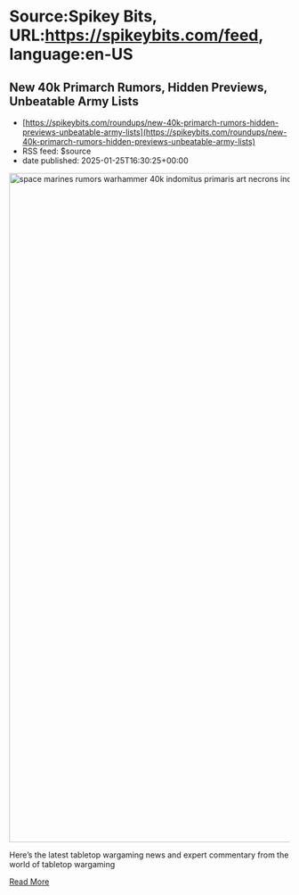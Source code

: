 # Source:Spikey Bits, URL:https://spikeybits.com/feed, language:en-US

## New 40k Primarch Rumors, Hidden Previews, Unbeatable Army Lists
 - [https://spikeybits.com/roundups/new-40k-primarch-rumors-hidden-previews-unbeatable-army-lists](https://spikeybits.com/roundups/new-40k-primarch-rumors-hidden-previews-unbeatable-army-lists)
 - RSS feed: $source
 - date published: 2025-01-25T16:30:25+00:00

<p><p data-wp-editing="1"><a href="https://spikeybits.com/wp-content/uploads/2025/01/space-marines-rumors-warhammer-40k-indomitus-primaris-art-necrons-index-cards-background-hor-wal.png"><img fetchpriority="high" decoding="async" class="aligncenter size-full wp-image-473608" src="https://spikeybits.com/wp-content/uploads/2025/01/space-marines-rumors-warhammer-40k-indomitus-primaris-art-necrons-index-cards-background-hor-wal.png" alt="space marines rumors warhammer 40k indomitus primaris art necrons index cards background hor wal" width="1200" height="1200"></a></p>
<p data-wp-editing="1">Here&#8217;s the latest tabletop wargaming news and expert commentary from the world of tabletop wargaming</p>
<a href="https://spikeybits.com/roundups/new-40k-primarch-rumors-hidden-previews-unbeatable-army-lists/">Read More</a>

